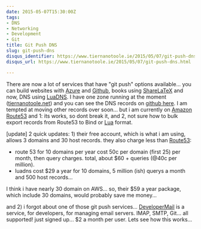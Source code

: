 ```yaml
---
date: 2015-05-07T15:30:00Z
tags:
- DNS
- Networking
- Development
- Git
title: Git Push DNS
slug: git-push-dns
disqus_identifier: https://www.tiernanotoole.ie/2015/05/07/git-push-dns.html
disqus_url: https://www.tiernanotoole.ie/2015/05/07/git-push-dns.html

---
```

 There are now a lot of services that have "git push" options available... you can build websites with
[Azure][1] and [Github][2], books using [ShareLaTeX][3] and now, DNS using [LuaDNS][4]. I have one zone
running at the moment ([tiernanotoole.net][5]) and you can see the DNS records on [github here][6]. I am
tempted at moving other records over soon... but i am currently on [Amazon Route53][7] and 1: its works, so
dont break it, and 2, not sure how to bulk export records from Route53 to Bind or [Lua][8] format.

[update] 2 quick updates: 1) their free account, which is what i am using, allows 3 domains and 30 host
records. they also charge less than [Route53][7]:

* route 53 for 10 domains per year cost 50c per domain (first 25) per month, then query charges. total,
about $60 + queries (@40c per million).
* luadns cost $29 a year for 10 domains, 5 million (ish) querys a month and 500 host records...

I think i have nearly 30 domain on AWS... so, their $59 a year package, which include 30 domains, would
probably save me money...

and 2) i forgot about one of those git push services... [DeveloperMail][9] is a service, for developers,
for managing email servers. IMAP, SMTP, Git... all supported! just signed up... $2 a month per user. Lets
see how this works...


[1]:http://www.azure.com
[2]:http://www.github.com
[3]:https://www.sharelatex.com/
[4]:http://luadns.com
[5]:http://www.tiernanotoole.net
[6]:https://github.com/tiernano/dns
[7]:http://aws.amazon.com/route53
[8]:http://www.luadns.com/help.html#lua-zone-file-format
[9]:https://developermail.io/